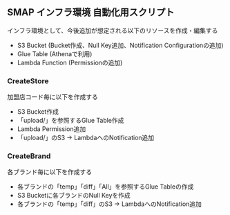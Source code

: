## SMAP インフラ環境 自動化用スクリプト

インフラ環境として、今後追加が想定される以下のリソースを作成・編集する

- S3 Bucket (Bucket作成、Null Key追加、Notification Configurationの追加)
- Glue Table (Athenaで利用)
- Lambda Function (Permissionの追加)

### CreateStore

加盟店コード毎に以下を作成する

- S3 Bucket作成
- 「upload/」を参照するGlue Table作成
- Lambda Permission追加
- 「upload/」のS3 -> LambdaへのNotification追加

### CreateBrand

各ブランド毎に以下を作成する

- 各ブランドの「temp」「diff」「All」を参照するGlue Tableの作成
- S3 Bucketに各ブランドのNull Keyを作成
- 各ブランドの「temp」「diff」のS3 -> LambdaへのNotification追加

